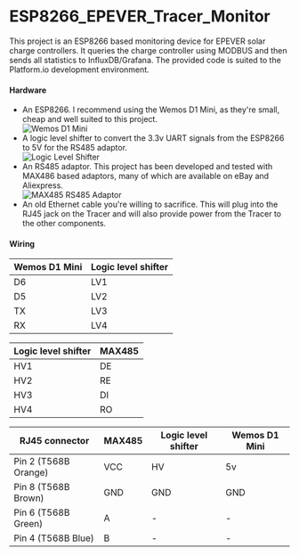 # ESP8266_EPEVER_Tracer_Monitor
This project is an ESP8266 based monitoring device for EPEVER solar charge controllers. It queries the charge controller using MODBUS and then sends all statistics to InfluxDB/Grafana. The provided code is suited to the Platform.io development environment.

#### Hardware
- An ESP8266. I recommend using the Wemos D1 Mini, as they're small, cheap and well suited to this project.  
![Wemos D1 Mini](https://github.com/octal-ip/ESP8266_EPEVER_Tracer_Monitor/blob/main/pics/D1_mini.png "Wemos D1 Mini")
- A logic level shifter to convert the 3.3v UART signals from the ESP8266 to 5V for the RS485 adaptor.  
![Logic Level Shifter](https://github.com/octal-ip/ESP8266_EPEVER_Tracer_Monitor/blob/main/pics/logic_shifter.png "Logic Level Shifter")
- An RS485 adaptor. This project has been developed and tested with MAX486 based adaptors, many of which are available on eBay and Aliexpress.  
![MAX485 RS485 Adaptor](https://github.com/octal-ip/ESP8266_EPEVER_Tracer_Monitor/blob/main/pics/RS485_board.png "MAX485 RS485 Adaptor")
- An old Ethernet cable you're willing to sacrifice. This will plug into the RJ45 jack on the Tracer and will also provide power from the Tracer to the other components.


#### Wiring
| Wemos D1 Mini | Logic level shifter |
| ------------ | ------------ |
| D6 | LV1 |
| D5 | LV2 |
| TX  |  LV3 |
| RX  |  LV4 |

| Logic level shifter | MAX485 |
| ------------ | ------------ |
| HV1  | DE |
| HV2 |  RE |
| HV3 | DI |
| HV4 | RO |

| RJ45 connector | MAX485 | Logic level shifter | Wemos D1 Mini
| ------------ | ------------ | ------------ | ------------ |
| Pin 2 (T568B Orange) | VCC | HV | 5v |
| Pin 8 (T568B Brown) |  GND | GND | GND |
| Pin 6 (T568B Green) | A | - | - | 
| Pin 4 (T568B Blue) | B | - | - |
